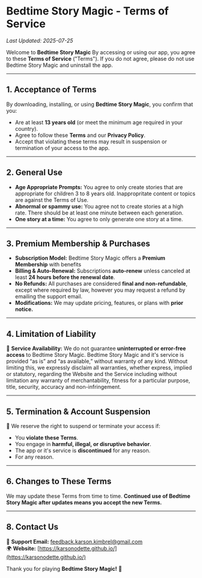 # **Bedtime Story Magic - Terms of Service**  
_Last Updated: 2025-07-25_  

Welcome to **Bedtime Story Magic** By accessing or using our app, you agree to these **Terms of Service** ("Terms"). If you do not agree, please do not use Bedtime Story Magic and uninstall the app.  

---

## **1. Acceptance of Terms**  
By downloading, installing, or using **Bedtime Story Magic**, you confirm that you:  
- Are at least **13 years old** (or meet the minimum age required in your country).  
- Agree to follow these **Terms** and our **Privacy Policy**.  
- Accept that violating these terms may result in suspension or termination of your access to the app.  

---

## **2. General Use**  
- **Age Appropriate Prompts:** You agree to only create stories that are appropriate for children 3 to 8 years old. Inappropritate content or topics are against the Terms of Use.
- **Abnormal or spammy use:** You agree not to create stories at a high rate. There should be at least one minute between each generation. 
- **One story at a time:** You agree to only generate one story at a time. 

---

## **3. Premium Membership & Purchases**  
- **Subscription Model:** Bedtime Story Magic offers a **Premium Membership** with benefits
- **Billing & Auto-Renewal:** Subscriptions **auto-renew** unless canceled at least **24 hours before the renewal date**.  
- **No Refunds:** All purchases are considered **final and non-refundable**, except where required by law, however you may request a refund by emailing the support email.  
- **Modifications:** We may update pricing, features, or plans with **prior notice.**  

---

## **4. Limitation of Liability**   
🔧 **Service Availability:** We do not guarantee **uninterrupted or error-free access** to Bedtime Story Magic.  Bedtime Story Magic and it's service is provided “as is” and “as available,” without warranty of any kind. Without limiting this, we expressly disclaim all warranties, whether express, implied or statutory, regarding the Website and the Service including without limitation any warranty of merchantability, fitness for a particular purpose, title, security, accuracy and non-infringement.

---

## **5. Termination & Account Suspension**  
🚫 We reserve the right to suspend or terminate your access if:  
- You **violate these Terms**.  
- You engage in **harmful, illegal, or disruptive behavior**.  
- The app or it's service is **discontinued** for any reason.
- For any reason.

---

## **6. Changes to These Terms**  
We may update these Terms from time to time. **Continued use of Bedtime Story Magic after updates means you accept the new Terms.**  

---

## **8. Contact Us**  
📧 **Support Email:** [feedback.karson.kimbrel@gmail.com](mailto:feedback.karson.kimbrel@gmail.com)  
🌍 **Website:** [https://karsonodette.github.io/](https://karsonodette.github.io/)  

Thank you for playing **Bedtime Story Magic!** 🎉 
